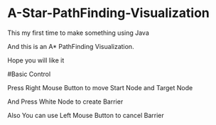 # A-Star-PathFinding-Visualization

This my first time to make something using Java

And this is an A* PathFinding Visualization.

Hope you will like it

#Basic Control

Press Right Mouse Button to move Start Node and Target Node

And Press White Node to create Barrier

Also You can use Left Mouse Button to cancel Barrier
